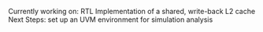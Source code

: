Currently working on: RTL Implementation of a shared, write-back L2 cache
Next Steps: set up an UVM environment for simulation analysis
